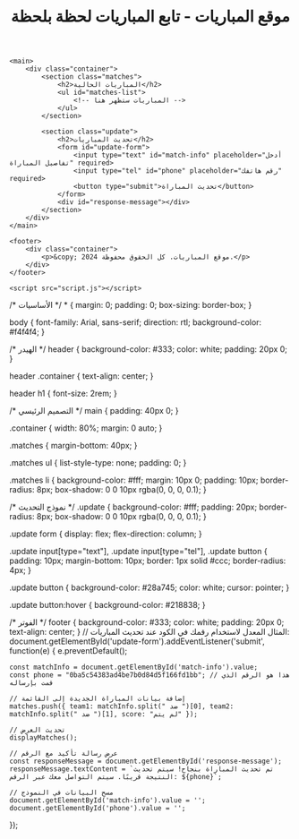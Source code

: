 <!DOCTYPE html>
<html lang="ar">
<head>
    <meta charset="UTF-8">
    <meta name="viewport" content="width=device-width, initial-scale=1.0">
    <meta http-equiv="X-UA-Compatible" content="ie=edge">
    <title>موقع المباريات</title>
    <link rel="stylesheet" href="styles.css">
</head>
<body>
    <header>
        <div class="container">
            <h1>موقع المباريات - تابع المباريات لحظة بلحظة</h1>
        </div>
    </header>

    <main>
        <div class="container">
            <section class="matches">
                <h2>المباريات الحالية</h2>
                <ul id="matches-list">
                    <!-- المباريات ستظهر هنا -->
                </ul>
            </section>

            <section class="update">
                <h2>تحديث المباريات</h2>
                <form id="update-form">
                    <input type="text" id="match-info" placeholder="أدخل تفاصيل المباراة" required>
                    <input type="tel" id="phone" placeholder="رقم هاتفك" required>
                    <button type="submit">تحديث المباراة</button>
                </form>
                <div id="response-message"></div>
            </section>
        </div>
    </main>

    <footer>
        <div class="container">
            <p>&copy; 2024 موقع المباريات. كل الحقوق محفوظة.</p>
        </div>
    </footer>

    <script src="script.js"></script>
</body>
</html>
/* الأساسيات */
* {
    margin: 0;
    padding: 0;
    box-sizing: border-box;
}

body {
    font-family: Arial, sans-serif;
    direction: rtl;
    background-color: #f4f4f4;
}

/* الهيدر */
header {
    background-color: #333;
    color: white;
    padding: 20px 0;
}

header .container {
    text-align: center;
}

header h1 {
    font-size: 2rem;
}

/* التصميم الرئيسي */
main {
    padding: 40px 0;
}

.container {
    width: 80%;
    margin: 0 auto;
}

.matches {
    margin-bottom: 40px;
}

.matches ul {
    list-style-type: none;
    padding: 0;
}

.matches li {
    background-color: #fff;
    margin: 10px 0;
    padding: 10px;
    border-radius: 8px;
    box-shadow: 0 0 10px rgba(0, 0, 0, 0.1);
}

/* نموذج التحديث */
.update {
    background-color: #fff;
    padding: 20px;
    border-radius: 8px;
    box-shadow: 0 0 10px rgba(0, 0, 0, 0.1);
}

.update form {
    display: flex;
    flex-direction: column;
}

.update input[type="text"],
.update input[type="tel"],
.update button {
    padding: 10px;
    margin-bottom: 10px;
    border: 1px solid #ccc;
    border-radius: 4px;
}

.update button {
    background-color: #28a745;
    color: white;
    cursor: pointer;
}

.update button:hover {
    background-color: #218838;
}

/* الفوتر */
footer {
    background-color: #333;
    color: white;
    padding: 20px 0;
    text-align: center;
}
// المثال المعدل لاستخدام رقمك في الكود عند تحديث المباريات:
document.getElementById('update-form').addEventListener('submit', function(e) {
    e.preventDefault();
    
    const matchInfo = document.getElementById('match-info').value;
    const phone = "0ba5c54383ad4be7b0d84d5f166fd1bb"; // هذا هو الرقم الذي قمت بإرساله
    
    // إضافة بيانات المباراة الجديدة إلى القائمة
    matches.push({ team1: matchInfo.split(" ضد ")[0], team2: matchInfo.split(" ضد ")[1], score: "لم يتم" });

    // تحديث العرض
    displayMatches();

    // عرض رسالة تأكيد مع الرقم
    const responseMessage = document.getElementById('response-message');
    responseMessage.textContent = `تم تحديث المباراة بنجاح! سيتم تحديث النتيجة قريبًا. سيتم التواصل معك عبر الرقم: ${phone}`;

    // مسح البيانات في النموذج
    document.getElementById('match-info').value = '';
    document.getElementById('phone').value = '';
});
